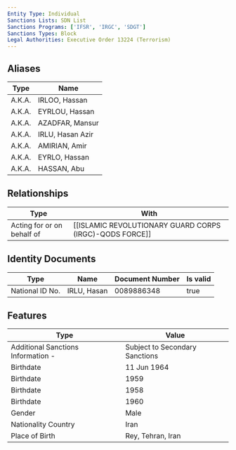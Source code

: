 ```yaml
---
Entity Type: Individual
Sanctions Lists: SDN List
Sanctions Programs: ['IFSR', 'IRGC', 'SDGT']
Sanctions Types: Block
Legal Authorities: Executive Order 13224 (Terrorism)
---
```


## Aliases
| Type  | Name      | 
|-------|-----------|
| A.K.A. | IRLOO, Hassan |
| A.K.A. | EYRLOU, Hassan |
| A.K.A. | AZADFAR, Mansur |
| A.K.A. | IRLU, Hasan Azir |
| A.K.A. | AMIRIAN, Amir |
| A.K.A. | EYRLO, Hassan |
| A.K.A. | HASSAN, Abu |

## Relationships
| Type  | With      | 
|-------|-----------|
| Acting for or on behalf of | [[ISLAMIC REVOLUTIONARY GUARD CORPS (IRGC)-QODS FORCE]] |

## Identity Documents
| Type  | Name      | Document Number | Is valid |
|-------|-----------|-----------------|----------|
| National ID No. | IRLU, Hasan | 0089886348 | true |

## Features
| Type  | Value      |
|-------|------------|
| Additional Sanctions Information - | Subject to Secondary Sanctions |
| Birthdate | 11 Jun 1964 |
| Birthdate | 1959 |
| Birthdate | 1958 |
| Birthdate | 1960 |
| Gender | Male |
| Nationality Country | Iran |
| Place of Birth | Rey, Tehran, Iran |
